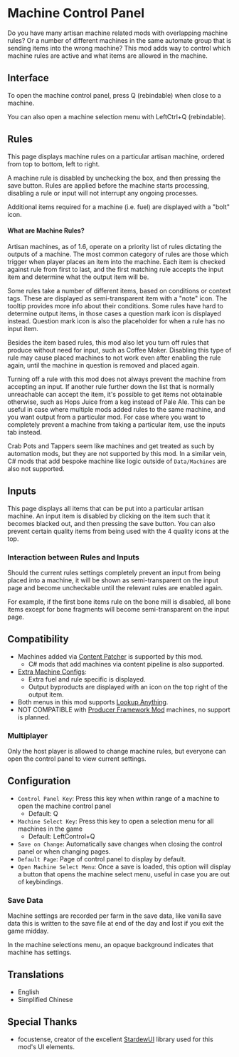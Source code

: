 # Machine Control Panel

Do you have many artisan machine related mods with overlapping machine rules? Or a number of different machines in the same automate group that is sending items into the wrong machine? This mod adds way to control which machine rules are active and what items are allowed in the machine.

## Interface

To open the machine control panel, press Q (rebindable) when close to a machine.

You can also open a machine selection menu with LeftCtrl+Q (rebindable).

## Rules

This page displays machine rules on a particular artisan machine, ordered from top to bottom, left to right.

A machine rule is disabled by unchecking the box, and then pressing the save button. Rules are applied before the machine starts processing, disabling a rule or input will not interrupt any ongoing processes.

Additional items required for a machine (i.e. fuel) are displayed with a "bolt" icon.

#### What are Machine Rules?

Artisan machines, as of 1.6, operate on a priority list of rules dictating the outputs of a machine. The most common category of rules are those which trigger when player places an item into the machine. Each item is checked against rule from first to last, and the first matching rule accepts the input item and determine what the output item will be.

Some rules take a number of different items, based on conditions or context tags. These are displayed as semi-transparent item with a "note" icon. The tooltip provides more info about their conditions. Some rules have hard to determine output items, in those cases a question mark icon is displayed instead. Question mark icon is also the placeholder for when a rule has no input item.

Besides the item based rules, this mod also let you turn off rules that produce without need for input, such as Coffee Maker. Disabling this type of rule may cause placed machines to not work even after enabling the rule again, until the machine in question is removed and placed again.

Turning off a rule with this mod does not always prevent the machine from accepting an input. If another rule further down the list that is normally unreachable can accept the item, it's possible to get items not obtainable otherwise, such as Hops Juice from a keg instead of Pale Ale. This can be useful in case where multiple mods added rules to the same machine, and you want output from a particular mod. For case where you want to completely prevent a machine from taking a particular item, use the inputs tab instead.

Crab Pots and Tappers seem like machines and get treated as such by automation mods, but they are not supported by this mod. In a similar vein, C# mods that add bespoke machine like logic outside of `Data/Machines` are also not supported.

## Inputs

This page displays all items that can be put into a particular artisan machine.
An input item is disabled by clicking on the item such that it becomes blacked out, and then pressing the save button.
You can also prevent certain quality items from being used with the 4 quality icons at the top.

### Interaction between Rules and Inputs

Should the current rules settings completely prevent an input from being placed into a machine, it will be shown as semi-transparent on the input page and become uncheckable until the relevant rules are enabled again.

For example, if the first bone items rule on the bone mill is disabled, all bone items except for bone fragments will become semi-transparent on the input page.

## Compatibility 

* Machines added via [Content Patcher](https://www.nexusmods.com/stardewvalley/mods/1915) is supported by this mod.
    * C# mods that add machines via content pipeline is also supported.
* [Extra Machine Configs](https://www.nexusmods.com/stardewvalley/mods/22256):
    * Extra fuel and rule specific is displayed.
    * Output byproducts are displayed with an icon on the top right of the output item.
* Both menus in this mod supports [Lookup Anything](https://www.nexusmods.com/stardewvalley/mods/541).
* NOT COMPATIBLE with [Producer Framework Mod](https://www.nexusmods.com/stardewvalley/mods/4970) machines, no support is planned.

### Multiplayer

Only the host player is allowed to change machine rules, but everyone can open the control panel to view current settings.

## Configuration

* `Control Panel Key`: Press this key when within range of a machine to open the machine control panel
    * Default: Q
* `Machine Select Key`: Press this key to open a selection menu for all machines in the game
    * Default: LeftControl+Q
* `Save on Change`: Automatically save changes when closing the control panel or when changing pages.
* `Default Page`: Page of control panel to display by default.
* `Open Machine Select Menu`: Once a save is loaded, this option will display a button that opens the machine select menu, useful in case you are out of keybindings.

### Save Data

Machine settings are recorded per farm in the save data, like vanilla save data this is written to the save file at end of the day and lost if you exit the game midday.

In the machine selections menu, an opaque background indicates that machine has settings.

## Translations

* English
* Simplified Chinese

## Special Thanks

* focustense, creator of the excellent [StardewUI](https://github.com/focustense/StardewUI) library used for this mod's UI elements.
